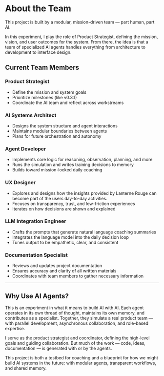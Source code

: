# About the Team

This project is built by a modular, mission-driven team — part human, part AI.

In this experiment, I play the role of Product Strategist, defining the mission, vision, and user outcomes for the system. From there, the idea is that a team of specialized AI agents handles everything from architecture to development to interface design.


## Current Team Members

### **Product Strategist**
- Define the mission and system goals
- Prioritize milestones (like v0.3.1)
- Coordinate the AI team and reflect across workstreams

### **AI Systems Architect**
- Designs the system structure and agent interactions
- Maintains modular boundaries between agents
- Plans for future orchestration and autonomy

### **Agent Developer**
- Implements core logic for reasoning, observation, planning, and more
- Runs the simulation and writes training decisions to memory
- Builds toward mission-locked daily coaching

### **UX Designer**
- Explores and designs how the insights provided by Lanterne Rouge can become part of the users day-to-day activities.
- Focuses on transparency, trust, and low-friction experiences
- Iterates on how decisions are shown and explained

### **LLM Integration Engineer**
- Crafts the prompts that generate natural language coaching summaries
- Integrates the language model into the daily decision loop
- Tunes output to be empathetic, clear, and consistent

### **Documentation Specialist**
- Reviews and updates project documentation
- Ensures accuracy and clarity of all written materials
- Coordinates with team members to gather necessary information

---

## Why Use AI Agents?

This is an experiment in what it means to build AI with AI. Each agent operates in its own thread of thought, maintains its own memory, and contributes as a specialist. Together, they simulate a real product team — with parallel development, asynchronous collaboration, and role-based expertise.

I serve as the product strategist and coordinator, defining the high-level goals and guiding collaboration. But much of the work — code, ideas, documentation — is generated with or by the agents.

This project is both a testbed for coaching and a blueprint for how we might build AI systems in the future: with modular agents, transparent workflows, and shared memory.